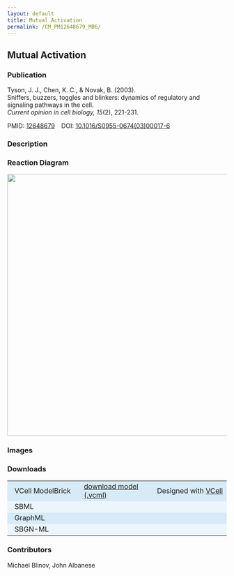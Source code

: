 ```yaml
---
layout: default
title: Mutual Activation
permalink: /CM_PM12648679_MB6/
---
```


## Mutual Activation
### Publication

Tyson, J. J., Chen, K. C., & Novak, B. (2003). <br />
Sniffers, buzzers, toggles and blinkers: dynamics of regulatory and signaling pathways in the cell. <br />
<i>Current opinion in cell biology, 15</i>(2), 221-231.

PMID:  [12648679](https://www.ncbi.nlm.nih.gov/pubmed/12648679) &ensp; DOI: [10.1016/S0955-0674(03)00017-6](https://doi.org/10.1016/S0955-0674(03)00017-6)

### Description


### Reaction Diagram
<img src="https://vcellapi.cam.uchc.edu/biomodel/172838647/diagram" width="600"/>

### Images

 <!--<table> 
 <td align="center" width="33%"> <a href="http://modelbricks.org/images/SBGNfiles/LinearSBGN.PNG"><img src="/images/SBGNfiles/LinearSBGN.PNG" width="300"/></a></td>
 <td align="center" width="33%"><a href="http://modelbricks.org/images/publications/LinearResponse.png"><img src="/images/publications/LinearResponse.png" width="175"/></a></td>
 <tr>
  <td align="center"> SBGN visualization</td>
  <td align="center"> Publication: Simulation</td>
 </tr>
 </table>-->
 
### Downloads

<center>
 <table width="100%">
  <td width="33%" bgcolor="#D6EAF8">&nbsp; VCell ModelBrick </td>
  <td width="33%" bgcolor="#D6EAF8"><a href="https://vcellapi.cam.uchc.edu/biomodel/172838647/biomodel.vcml" type="application/vcml+xml" download="VCBioModel_172838647.vcml">download model (.vcml)</a></td>
  <td width="33%" bgcolor="#D6EAF8"> Designed with <a href="http://vcell.org"> VCell</a></td>
  <tr>
   <td bgcolor="#EBF5FB">&nbsp; SBML </td>
   <td bgcolor="#EBF5FB"><!--<a href="/modelbricks/SBGNexecutablefiles/CM_PM12648679_MB1.xml">CM_PM12648679_MB1.xml</a>--></td>
   <td bgcolor="#EBF5FB"> <!--Exported from <a href="http://vcell.org"> VCell</a>--></td>
  </tr>
  <tr>
   <td bgcolor="#D6EAF8">&nbsp; GraphML </td>
   <td bgcolor="#D6EAF8"><!--<a href="/modelbricks/SBGNexecutablefiles/CM_PM12648679_MB1.graphml">CM_PM12648679_MB1.graphml</a>--></td>
   <td bgcolor="#D6EAF8"> <!--Designed with <a href="https://www.yworks.com/yed">yED</a>--></td>
  </tr>
  <tr>
   <td bgcolor="#EBF5FB">&nbsp; SBGN-ML </td>
   <td bgcolor="#EBF5FB"><!--<a href="/modelbricks/SBGNexecutablefiles/CM_PM25628036_MB1.sbgn">CM_PM25628036_MB1.sbgn</a>--></td>
   <td bgcolor="#EBF5FB"> <!--Converted with <a href="https://github.com/sbgn/ySBGN">ySBGN</a>--></td>
  </tr>
 </table>
</center>

### Contributors

Michael Blinov, John Albanese



